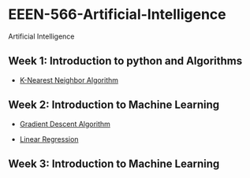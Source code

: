 # EEEN-566-Artificial-Intelligence
Artificial Intelligence

## Week 1: Introduction to python and Algorithms


  - [K-Nearest Neighbor Algorithm](https://colab.research.google.com/drive/1QXbDthLa_597F65lMUku98TFL8rXLD2j#scrollTo=28N_ym_6pSUd)
  
## Week 2: Introduction to Machine Learning


  - [Gradient Descent Algorithm](https://colab.research.google.com/drive/1pjWtFrP-p_QXl92DY6f6HIx8Yz7Ko8uq)
  
 - [Linear Regression](https://nbviewer.jupyter.org/github/uzay00/KaVe-Egitim/blob/master/YapayOgrenme/LineerRegresyon/LineerRegresyon.ipynb)
 
 ## Week 3: Introduction to Machine Learning
